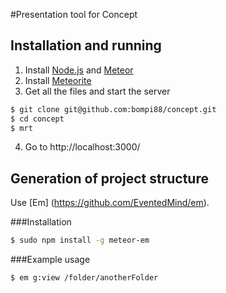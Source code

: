#Presentation tool for Concept

## Installation and running
1. Install [Node.js](http://nodejs.org/) and [Meteor](https://www.meteor.com/) 
2. Install [Meteorite](https://github.com/oortcloud/meteorite/)
3. Get all the files and start the server
```bash
$ git clone git@github.com:bompi88/concept.git
$ cd concept
$ mrt
```
4. Go to http://localhost:3000/

## Generation of project structure
Use [Em] (https://github.com/EventedMind/em).

###Installation
```bash
$ sudo npm install -g meteor-em
```

###Example usage
```bash
$ em g:view /folder/anotherFolder
```


